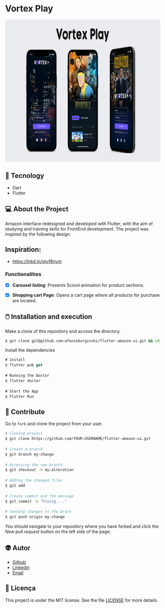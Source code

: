 # Vortex Play

<p align="center">
    <img src="assets/images/vortex.png" alt="Logo" height=460>
</p>
    


## :rocket: Tecnology

-  Dart
-  Flutter

## 💻 About the Project

Amazon interface redesigned and developed with Flutter, with the aim of studying and training skills for FrontEnd development.
The project was inspired by the following design.

## Inspiration:

-  https://lnkd.in/gtvf8nym


### Functionalities

- [x] **Carousel listing**: Presents Scrool animation for product sections.

- [x] **Shopping cart Page**: Opens a cart page where all products for purchase are located.



## :computer_mouse: Installation and execution

Make a clone of this repository and access the directory.

```bash
$ git clone git@github.com:afonsoburginski/flutter-amazon-ui.git && cd flutter-amazon-ui
```



Install the dependencies

```Dart
# Install
$ flutter pub get

# Running the Doctor
$ flutter doctor

# Start the App
$ Flutter Run
```

## :space_invader: Contribute

Go to `fork` and clone the project from your user.

```bash
# Cloning project
$ git clone https://github.com/YOUR-USERNAME/flutter-amazon-ui.git

# Create a branch
$ git branch my-change

# Accessing the new branch
$ git checkout -b my-alteration

# Adding the changed files
$ git add

# Create commit and the message
$ git commit -m "Fixing...."

# Sending changes to the brach
$ git push origin my-change
```
You should navigate to your repository where you have forked and click the *New pull request* button on the left side of the page.

## :alien: Autor
-  [Github](https://github.com/afonsoburginski/)
-  [Linkedin](https://www.linkedin.com/in/afonso-kevin-burginski-76aa05175/)
-  [Email](mailto:burginskikevin@gmail.com/)

## 📝 Licença

This project is under the MIT license. See the file [LICENSE](LICENSE.md) for more details.

